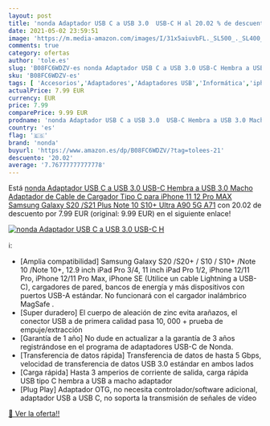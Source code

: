 ```yaml
---
layout: post
title: 'nonda Adaptador USB C a USB 3.0  USB-C H al 20.02 % de descuento'
date: 2021-05-02 23:59:51
image: 'https://m.media-amazon.com/images/I/31x5aiuvbFL._SL500_._SL400_.jpg'
comments: true
category: ofertas
author: 'tole.es'
slug: 'B08FC6WDZV-es nonda Adaptador USB C a USB 3.0 USB-C Hembra a USB 3.0...'
sku: 'B08FC6WDZV-es'
tags: [ 'Accesorios','Adaptadores','Adaptadores USB','Informática','iphone','nonda', ]
actualPrice: 7.99 EUR
currency: EUR
price: 7.99
comparePrice: 9.99 EUR
prodname: 'nonda Adaptador USB C a USB 3.0  USB-C Hembra a USB 3.0 Macho  Adaptador de Cable de Cargador Tipo C para iPhone 11 12 Pro MAX  Samsung Galaxy S20 /S21 Plus Note 10 S10+ Ultra A90 5G A71'
country: 'es'
flag: '🇪🇸'
brand: 'nonda'
buyurl: 'https://www.amazon.es/dp/B08FC6WDZV/?tag=tolees-21'
descuento: '20.02'
average: '7.76777777777778'
---
```


Está [nonda Adaptador USB C a USB 3.0  USB-C Hembra a USB 3.0 Macho  Adaptador de Cable de Cargador Tipo C para iPhone 11 12 Pro MAX  Samsung Galaxy S20 /S21 Plus Note 10 S10+ Ultra A90 5G A71](https://www.amazon.es/dp/B08FC6WDZV/?tag=tolees-21) con 20.02 de descuento por 7.99 EUR (original: 9.99 EUR) en el siguiente enlace!

[![nonda Adaptador USB C a USB 3.0  USB-C H](https://m.media-amazon.com/images/I/31x5aiuvbFL._SL500_._SL400_.jpg)](https://www.amazon.es/dp/B08FC6WDZV/?tag=tolees-21)

ℹ️:

- [Amplia compatibilidad] Samsung Galaxy S20 /S20+ / S10 / S10+ /Note 10 /Note 10+, 12.9 inch iPad Pro 3/4, 11 inch iPad Pro 1/2, iPhone 12/11 Pro, iPhone 12/11 Pro Max, iPhone SE (Utilice un cable Lightning a USB-C), cargadores de pared, bancos de energía y más dispositivos con puertos USB-A estándar. No funcionará con el cargador inalámbrico MagSafe .
- [Super duradero] El cuerpo de aleación de zinc evita arañazos, el conector USB a de primera calidad pasa 10, 000 + prueba de empuje/extracción
- [Garantía de 1 año] No dude en actualizar a la garantía de 3 años registrándose en el programa de adaptadores USB-C de Nonda.
- [Transferencia de datos rápida] Transferencia de datos de hasta 5 Gbps, velocidad de transferencia de datos USB 3.0 estándar en ambos lados
- [Carga rápida] Hasta 3 amperios de corriente de salida, carga rápida USB tipo C hembra a USB a macho adaptador
- [Plug Play] Adaptador OTG, no necesita controlador/software adicional, adaptador USB a USB C, no soporta la transmisión de señales de vídeo

[🛒 Ver la oferta!!](https://www.amazon.es/dp/B08FC6WDZV/?tag=tolees-21)
